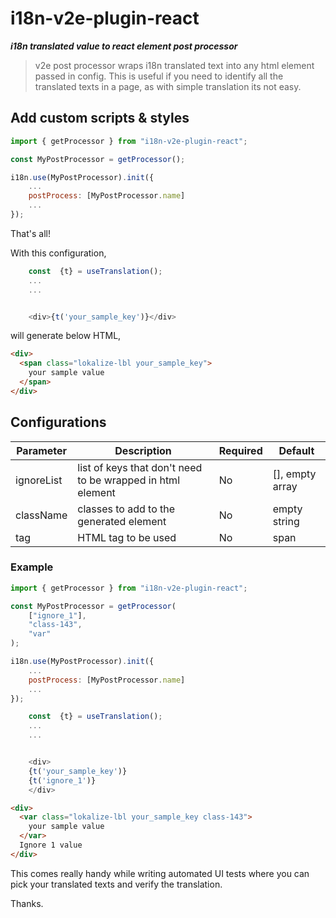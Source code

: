 # i18n-v2e-plugin-react

**_i18n translated value to react element post processor_**

> v2e post processor wraps i18n translated text into any html element passed in config. This is useful if you need to identify all the translated texts in a page, as with simple translation its not easy.

## Add custom scripts & styles

```js
import { getProcessor } from "i18n-v2e-plugin-react";

const MyPostProcessor = getProcessor();

i18n.use(MyPostProcessor).init({
    ...
    postProcess: [MyPostProcessor.name]
    ...
});
```

That's all!

With this configuration,

```js
    const  {t} = useTranslation();
    ...
    ...


    <div>{t('your_sample_key')}</div>
```

will generate below HTML,

```html
<div>
  <span class="lokalize-lbl your_sample_key">
    your sample value
  </span>
</div>
```

## Configurations

| Parameter  | Description                                                | Required | Default         |
| ---------- | ---------------------------------------------------------- | -------- | --------------- |
| ignoreList | list of keys that don't need to be wrapped in html element | No       | [], empty array |
| className  | classes to add to the generated element                    | No       | empty string    |
| tag        | HTML tag to be used                                        | No       | span            |

### Example

```js
import { getProcessor } from "i18n-v2e-plugin-react";

const MyPostProcessor = getProcessor(
    ["ignore_1"],
    "class-143",
    "var"
);

i18n.use(MyPostProcessor).init({
    ...
    postProcess: [MyPostProcessor.name]
    ...
});
```

```js
    const  {t} = useTranslation();
    ...
    ...


    <div>
    {t('your_sample_key')}
    {t('ignore_1')}
    </div>
```

```html
<div>
  <var class="lokalize-lbl your_sample_key class-143">
    your sample value
  </var>
  Ignore 1 value
</div>
```

This comes really handy while writing automated UI tests where you can pick your translated texts and verify the translation.

Thanks.
